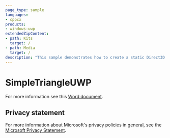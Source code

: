 ```yaml
---
page_type: sample
languages:
- cppcx
products:
- windows-uwp
extendedZipContent:
- path: Kits
  target: /
- path: Media
  target: /
description: "This sample demonstrates how to create a static Direct3D 11 vertex buffer to render a triangle on screen in a Universal Windows Platform (UWP) app."
---
```


# SimpleTriangleUWP

For more information see this [Word document](https://github.com/microsoft/Xbox-ATG-Samples/blob/master/UWPSamples/IntroGraphics/SimpleTriangleUWP/Readme.docx).

## Privacy statement

For more information about Microsoft's privacy policies in general, see the [Microsoft Privacy Statement](https://privacy.microsoft.com/privacystatement/).
